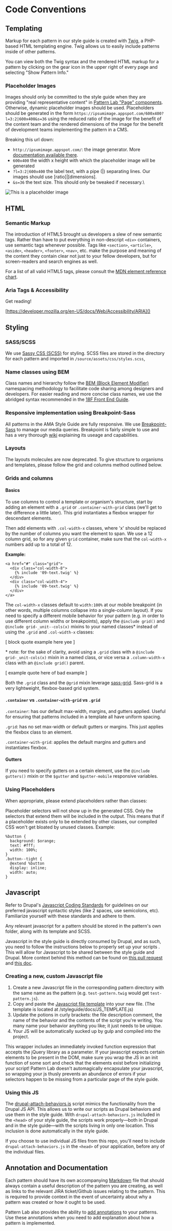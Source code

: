 # Code Conventions

## Templating

Markup for each pattern in our style guide is created with [Twig](http://twig.sensiolabs.org/), a PHP-based HTML templating engine. Twig allows us to easily include patterns inside of other patterns.

You can view both the Twig syntax and the rendered HTML markup for a pattern by clicking on the gear icon in the upper right of every page and selecting "Show Pattern Info."

### Placeholder Images
Images should only be committed to the style guide when they are providing "real representative content" in [Pattern Lab "Page" components](http://atomicdesign.bradfrost.com/chapter-2/#pages). Otherwise, dynamic placeholder images should be used. Placeholders should be generated in the form `https://ipsumimage.appspot.com/600x400?l=3:2|600x400&s=36` using the reduced ratio of the image for the benefit of the content team and the rendered dimensions of the image for the benefit of development teams implementing the pattern in a CMS.

Breaking this url down:
- `http://ipsumimage.appspot.com/`: the image generator. More [documentation available there](http://ipsumimage.appspot.com/).
- `600x400` the width x height with which the placeholder image will be generated
- `?l=3:2|600x400` the label text, with a pipe (|) separating lines. Our images should use [ratio]|[dimensions].
- `&s=36` the text size. This should only be tweaked if necessary.\

![This is a placeholder image](https://ipsumimage.appspot.com/600x400?l=3:2|600x400&s=36)

## HTML

### Semantic Markup

The introduction of HTML5 brought us developers a slew of new semantic tags. Rather than have to put everything in non-descript `<div>` containers, use semantic tags whenever possible. Tags like `<section>`, `<article>`, `<aside>`, `<header>`, `<footer>`, `<nav>`, etc. make the purpose and meaning of the content they contain clear not just to your fellow developers, but for screen-readers and search engines as well.

For a list of all valid HTML5 tags, please consult the [MDN element reference chart](https://developer.mozilla.org/en-US/docs/Web/HTML/Element).

### Aria Tags & Accessibility

Get reading!

[https://developer.mozilla.org/en-US/docs/Web/Accessibility/ARIA]()

## Styling

### SASS/SCSS
We use [Sassy CSS (SCSS)](http://sass-lang.com/documentation/file.SCSS_FOR_SASS_USERS.html) for styling. SCSS files are stored in the directory for each pattern and imported in `/source/assets/css/styles.scss`,

### Name classes using BEM
Class names and hierarchy follow the [BEM (Block Element Modifier)](http://getbem.com/) namespacing methodology to facilitate code sharing among designers and developers. For easier reading and more concise class names, we use the abridged syntax recommended in the [18F Front End Guide](https://frontend.18f.gov/#bem).

### Responsive implementation using Breakpoint-Sass
All patterns in the AMA Style Guide are fully responsive. We use [Breakpoint-Sass](http://breakpoint-sass.com/) to manage our media queries. Breakpoint is fairly simple to use and has a very thorough [wiki](https://github.com/at-import/breakpoint/wiki) explaining its useage and capabilities.

### Layouts

The layouts molecules are now deprecated. To give structure to organisms and templates, please follow the grid and columns method outlined below.


### Grids and columns

#### Basics

To use columns to control a template or organism's structure, start by adding an element with a `.grid` or `.container-with-grid` class (we'll get to the difference a little later). This grid instantiates a flexbox wrapper for descendant elements.

Then add elements with `.col-width-x` classes, where 'x' should be replaced by the number of columns you want the element to span. We use a 12 column grid, so for any given `grid` container, make sure that the `col-width-x` numbers add up to a total of 12.

**Example:**

```
<a href="#" class="grid">
  <div class="col-width-8">
    {% include '09-text.twig' %}
  </div>
  <div class="col-width-4">
    {% include '09-text.twig' %}
  </div>
</a>
```

The `col-width-x` classes default to `width:100%` at our mobile breakpoint (in other words, multiple columns collapse into a single-column layout). If you need to specify a different mobile behavior for your pattern (e.g. in order to use different column widths or breakpoints), apply the `@include grid()` and `@include grid-_unit--cols(x)` mixins to your named classes* instead of using the `.grid` and `.col-width-x` classes:

[ block quote example here yee ]

\* note: for the sake of clarity, avoid using a `.grid` class with a `@include grid-_unit-cols(x)` mixin in a named class, or vice versa a `.column-width-x` class with an `@include grid()` parent. 

[ example quote here of bad example ] 

Both the `.grid` class and the `@grid` mixin leverage [sass-grid](https://github.com/digitaledgeit/sass-grid). Sass-grid is a very lightweight, flexbox-based grid system.

#### `.container` vs `.container-with-grid` vs `.grid`

`.container`: has our default max-width, margins, and gutters applied. Useful for ensuring that patterns included in a template all have uniform spacing.

`.grid`: has no set max-width or default gutters or margins. This just applies the flexbox class to an element.

`.container-with-grid`: applies the default margins and gutters and instantiates flexbox.

#### Gutters

If you need to specify gutters on a certain element, use the `@include gutters()` mixin or the `$gutter` and `$gutter-mobile` responsive variables.

### Using Placeholders
When appropriate, please extend placeholders rather than classes:

Placeholder selectors will not show up in the generated CSS. Only the selectors that extend them will be included in the output. This means that if a placeholder exists only to be extended by other classes, our compiled CSS won't get bloated by unused classes.  Example:

    %button {
      background: $orange;
      text: #fff;
      width: 100%;
    }
    .button--tight {
      @extend %button
      display: inline;
      width: auto;
    }

## Javascript

Refer to Drupal's [Javascript Coding Standards](https://www.drupal.org/node/172169) for guidelines on our preferred javascript syntactic styles (like 2 spaces, use semicolons, etc). Familiarize yourself with these standards and adhere to them.

Any relevant javascript for a pattern should be stored in the pattern's own folder, along with its template and SCSS.

Javascript in the style guide is directly consumed by Drupal, and as such, you need to follow the instructions below to properly set up your scripts . This will allow for Javascript to be shared between the style guide and Drupal. More context behind this method can be found on [this pull request](https://github.com/palantirnet/butler/pull/41) and [this doc](https://github.com/palantirnet/butler/blob/master/docs/JS.md).

### Creating a new, custom Javascript file
1. Create a new Javascript file in the corresponding pattern directory with the same name as the pattern (e.g. `test-pattern.twig` would get `test-pattern.js`).
2. Copy and paste the [Javascript file template](./JS_TEMPLATE.js) into your new file. (The template is located at /styleguide/docs/JS_TEMPLATE.js)
3. Update the potions in curly brackets: the file description comment, the name of the behavior and the contents of the script you're writing. You many name your behavior anything you like; it just needs to be unique.
4. Your JS will be automatically sucked up by gulp and compiled into the project.

This wrapper includes an immediately invoked function expression that accepts the jQuery library as a parameter. If your javascript expects certain elements to be present in the DOM, make sure you wrap the JS in an init function of some sort and check that the elements exist before initializing your script! Pattern Lab doesn't automagically encapsulate your javascript, so wrapping your js thusly prevents an abundance of errors if your selectors happen to be missing from a particular page of the style guide.

### Using this JS
The [drupal-attach-behaviors.js](../source/assets/js/drupal-attach-behaviors.js) script  mimics the functionality from the Drupal JS API. This allows us to write our scripts as Drupal behaviors and use them in the style guide. With `drupal-attach-behaviors.js` included in the `<head>` of your style guide, the scripts work properly—both in Drupal and in the style guide—with the scripts living in only one location. This inclusion is done automatically in the style guide.

If you choose to use individual JS files from this repo, you'll need to include `drupal-attach-behaviors.js` in the `<head>` of your application, before any of the individual files.

## Annotation and Documentation

Each pattern should have its own accompanying [Markdown](https://daringfireball.net/projects/markdown/) file that should always contain a useful description of the pattern you are creating, as well as links to the relevant JIRA ticket/Github issues relating to the pattern. This is required to provide context in the event of uncertainty about why a pattern was created or how it ought to be used.

Pattern Lab also provides the ability to [add annotations](http://patternlab.io/docs/pattern-adding-annotations.html) to your patterns. Use these annotations when you need to add explanation about how a pattern is implemented.
